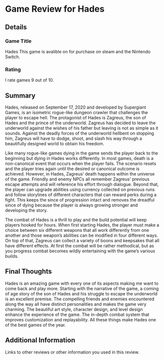 # Game Review for Hades

## Details

### Game Title

Hades
This game is avalible on for purchase on steam and the Nintendo Switch.

### Rating

I rate games 9 out of 10.

## Summary

  Hades, released on September 17, 2020 and developed by Supergiant Games, is an isometric rogue-like dungeon crawler that challenges the player to escape hell. The protagonist of Hades is Zagreus, the son of Hades and the prince of the underworld. Zagreus has decided to leave the underworld against the wishes of his father but leaving is not as simple as it sounds. Against the deadly forces of the underworld hellbent on stopping him, Zagreus will have to dodge, shoot, and slash his way through a beautifully designed world to obtain his freedom.

  Like many rogue-like games dying in the game sends the player back to the beginning but dying in Hades works differently. In most games, death is a non-canonical event that occurs when the player fails. The scenario resets and the player tries again until the desired or canonical outcome is achieved. However, in Hades, Zagreus’ death happens within the universe of the game. Friendly and enemy NPCs all remember Zagreus’ previous escape attempts and will reference his effort through dialogue. Beyond that, the player can upgrade abilities using currency collected on previous runs and follow storylines of different characters that can reward perks during a fight. This keeps the since of progression intact and removes the dreadful since of dying because the player is always growing stronger and developing the story.

  The combat of Hades is a thrill to play and the build potential will keep players hooked for hours. When first starting Hades, the player must make a choice between six different weapons that all work differently from one another and those weapon’s abilities can be modified in four different ways. On top of that, Zagreus can collect a variety of boons and keepsakes that all have different effects. At first the combat will be rather methodical, but as you progress combat becomes wildly entertaining with the game’s various builds.


## Final Thoughts

  Hades is an amazing game with every one of its aspects making me want to come back and play more. Starting with the narrative of the game, a coming of age story of the son of Hades and his struggle to escape the underworld is an excellent premise. The compelling friends and enemies encountered along the way all have distinct personalities and makes the game very charming. The beautiful art style, character design, and level design enhance the experience of the game. The in-depth combat system that improves customization and replayability. All these things make Hades one of the best games of the year.        

## Additional Information

Links to other reviews or other information you used in this review.
